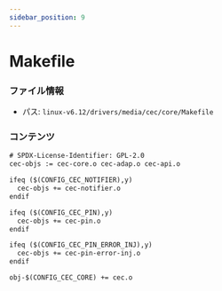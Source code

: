 ```yaml
---
sidebar_position: 9
---
```

# Makefile

### ファイル情報

- パス: `linux-v6.12/drivers/media/cec/core/Makefile`

### コンテンツ

```txt
# SPDX-License-Identifier: GPL-2.0
cec-objs := cec-core.o cec-adap.o cec-api.o

ifeq ($(CONFIG_CEC_NOTIFIER),y)
  cec-objs += cec-notifier.o
endif

ifeq ($(CONFIG_CEC_PIN),y)
  cec-objs += cec-pin.o
endif

ifeq ($(CONFIG_CEC_PIN_ERROR_INJ),y)
  cec-objs += cec-pin-error-inj.o
endif

obj-$(CONFIG_CEC_CORE) += cec.o

```
